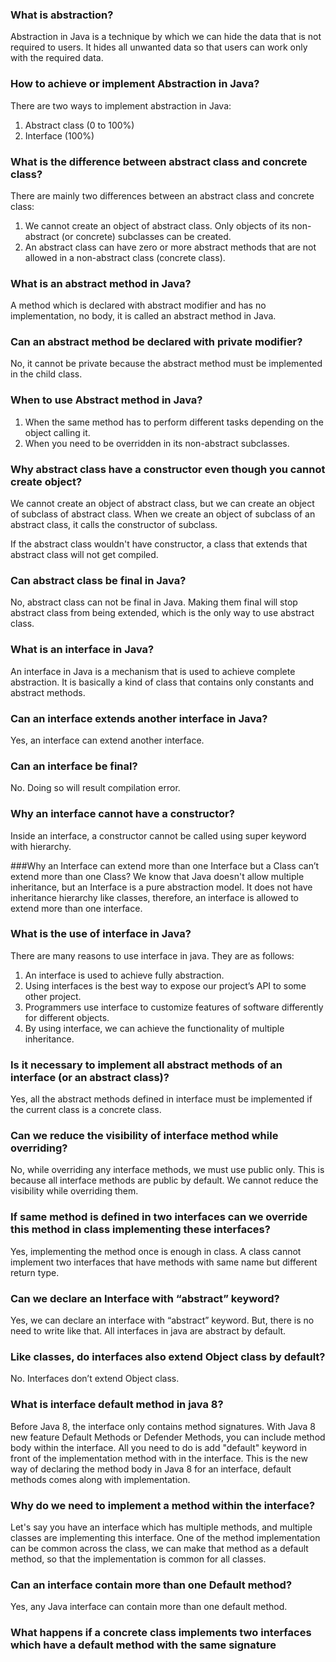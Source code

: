 ### What is abstraction?
Abstraction in Java is a technique by which we can hide the data that is not required to users. It hides all unwanted 
data so that users can work only with the required data.

### How to achieve or implement Abstraction in Java?
There are two ways to implement abstraction in Java:
1. Abstract class (0 to 100%)
2. Interface (100%)

### What is the difference between abstract class and concrete class?
There are mainly two differences between an abstract class and concrete class:
1. We cannot create an object of abstract class. Only objects of its non-abstract (or concrete) subclasses can 
be created.
2. An abstract class can have zero or more abstract methods that are not allowed in a non-abstract class 
(concrete class).

### What is an abstract method in Java?
A method which is declared with abstract modifier and has no implementation, no body, it is called an abstract 
method in Java.

### Can an abstract method be declared with private modifier?
No, it cannot be private because the abstract method must be implemented in the child class.

### When to use Abstract method in Java?
1. When the same method has to perform different tasks depending on the object calling it.
2. When you need to be overridden in its non-abstract subclasses.

### Why abstract class have a constructor even though you cannot create object?
We cannot create an object of abstract class, but we can create an object of subclass of abstract class. 
When we create an object of subclass of an abstract class, it calls the constructor of subclass.

If the abstract class wouldn't have constructor, a class that extends that abstract class will not get compiled.

### Can abstract class be final in Java?
No, abstract class can not be final in Java. Making them final will stop abstract class from being extended, 
which is the only way to use abstract class.

### What is an interface in Java?
An interface in Java is a mechanism that is used to achieve complete abstraction. 
It is basically a kind of class that contains only constants and abstract methods.

### Can an interface extends another interface in Java?
Yes, an interface can extend another interface.

### Can an interface be final?
No. Doing so will result compilation error.

### Why an interface cannot have a constructor?
Inside an interface, a constructor cannot be called using super keyword with hierarchy.

###Why an Interface can extend more than one Interface but a Class can’t extend more than one Class?
We know that Java doesn't allow multiple inheritance, but an Interface is a pure abstraction model. 
It does not have inheritance hierarchy like classes, therefore, an interface is allowed to extend more than 
one interface.

### What is the use of interface in Java?
There are many reasons to use interface in java. They are as follows:
1. An interface is used to achieve fully abstraction.
2. Using interfaces is the best way to expose our project’s API to some other project.
3. Programmers use interface to customize features of software differently for different objects.
4. By using interface, we can achieve the functionality of multiple inheritance.

### Is it necessary to implement all abstract methods of an interface (or an abstract class)?
Yes, all the abstract methods defined in interface must be implemented if the current class is a concrete class.

### Can we reduce the visibility of interface method while overriding?
No, while overriding any interface methods, we must use public only. This is because all interface methods are 
public by default. We cannot reduce the visibility while overriding them.

### If same method is defined in two interfaces can we override this method in class implementing these interfaces?
Yes, implementing the method once is enough in class. 
A class cannot implement two interfaces that have methods with same name but different return type.

### Can we declare an Interface with “abstract” keyword?
Yes, we can declare an interface with “abstract” keyword. 
But, there is no need to write like that. All interfaces in java are abstract by default.

### Like classes, do interfaces also extend Object class by default?
No. Interfaces don’t extend Object class.

### What is interface default method in java 8?
Before Java 8, the interface only contains method signatures. 
With Java 8 new feature Default Methods or Defender Methods, you can include method body within the interface.
All you need to do is add "default" keyword in front of the implementation method with in the interface. 
This is the new way of declaring the method body in Java 8 for an interface, default methods comes along with implementation.

### Why do we need to implement a method within the interface?
Let's say you have an interface which has multiple methods, and multiple classes are implementing this interface. 
One of the method implementation can be common across the class, we can make that method as a default method, 
so that the implementation is common for all classes.

### Can an interface contain more than one Default method?
Yes, any Java interface can contain more than one default method.

### What happens if a concrete class implements two interfaces which have a default method with the same signature



